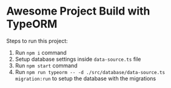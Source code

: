 # Awesome Project Build with TypeORM

Steps to run this project:

1. Run `npm i` command
2. Setup database settings inside `data-source.ts` file
3. Run `npm start` command
4. Run `npm run typeorm -- -d ./src/database/data-source.ts migration:run` to setup the database with the migrations
